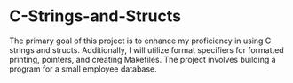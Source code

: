# C-Strings-and-Structs
The primary goal of this project is to enhance my proficiency in using C strings and structs. Additionally, I will utilize format specifiers for formatted printing, pointers, and creating Makefiles. The project involves building a program for a small employee database.
